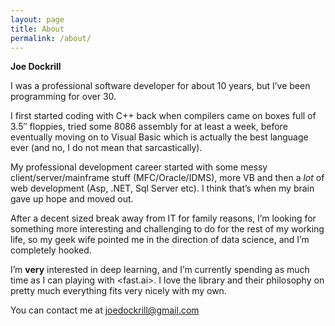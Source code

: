 ```yaml
---
layout: page
title: About
permalink: /about/
---
```


**Joe Dockrill**

I was a professional software developer for about 10 years, but I’ve been programming for over 30.

I first started coding with C++ back when compilers came on boxes full of 3.5″ floppies, tried some 8086 assembly for at least a week, before eventually moving on to Visual Basic which is actually the best language ever (and no, I do not mean that sarcastically).

My professional development career started with some messy client/server/mainframe stuff (MFC/Oracle/IDMS), more VB and then a *lot* of web development (Asp, .NET, Sql Server etc). I think that’s when my brain gave up hope and moved out.

After a decent sized break away from IT for family reasons, I’m looking for something more interesting and challenging to do for the rest of my working life, so my geek wife pointed me in the direction of data science, and I’m completely hooked.

I’m **very** interested in deep learning, and I’m currently spending as much time as I can playing with <fast.ai>. I love the library and their philosophy on pretty much everything fits very nicely with my own.

You can contact me at <joedockrill@gmail.com>
